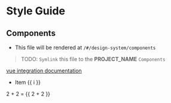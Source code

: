 # Style Guide
## Components

- This file will be rendered at `/#/design-system/components`

> TODO: `Symlink` this file to the **PROJECT_NAME** `Components`

<script>
  window.$docsify.vueComponents = {
    'button-counter': {
      template: `
        <button @click="count += 1">
          You clicked me {{ count }} times
        </button>
      `,
      data() {
        return {
          count: 0,
        };
      },
    },
  }
    // REFERENCE : https://docsify.js.org/#/vue
  // Vue content can mounted using a <script> tag in your markdown pages.
  /* // only one `<script>` tag will be read
    Vue.createApp({
    // Options...
  }).mount('#example');
  */
</script>


<button-counter></button-counter>
<button-counter></button-counter>

[vue integration documentation](https://github.com/docsifyjs/docsify/blob/develop/docs/index.html)
<!-- Sequenced content (i.e. loop)-->
<ul>
  <li v-for="i in 3">Item {{ i }}</li>
</ul>

<!-- JavaScript expressions -->
<p>2 + 2 = {{ 2 + 2 }}</p>